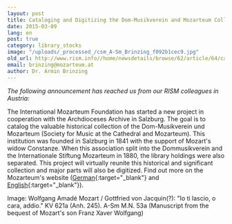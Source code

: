 ```yaml
---
layout: post
title: Cataloging and Digitizing the Dom-Musikverein and Mozarteum Collection in Salzburg (to 1881)
date: 2015-03-09
lang: en
post: true
category: library_stocks
image: "/uploads/_processed_/csm_A-Sm_Brinzing_f092b1cec9.jpg"
old_url: http://www.rism.info//home/newsdetails/browse/62/article/64/cataloging-and-digitizing-the-dom-musikverein-and-mozarteum-collection-in-salzburg-to-1881.html
email: brinzing@mozarteum.at
author: Dr. Armin Brinzing
---
```



_The following announcement has reached us from our RISM colleagues in Austria:_



The International Mozarteum Foundation has started a new project in cooperation with the Archdioceses Archive in Salzburg. The goal is to catalog the valuable historical collection of the Dom-Musikverein und Mozarteum (Society for Music at the Cathedral and Mozarteum). This institution was founded in Salzburg in 1841 with the support of Mozart's widow Constanze. When this association split into the Dommusikverein and the Internationale Stiftung Mozarteum in 1880, the library holdings were also separated. This project will virtually reunite this historical and significant collection and major parts will also be digitized. Find out more on the Mozarteum's website ([German](https://mozarteum.at/bibliotheca-mozartiana/){:target="_blank"} and [English](https://mozarteum.at/en/bibliotheca-mozartiana/){:target="_blank"}).





Image: Wolfgang Amadé Mozart / Gottfried von Jacquin(?): "Io ti lascio, o cara, addio." KV 621a (Anh. 245). A-Sm M.N. 53a (Manuscript from the bequest of Mozart's son Franz Xaver Wolfgang)



<script type="text/javascript">var switchTo5x=true;</script><script type="text/javascript" src="http://w.sharethis.com/button/buttons.js"></script><script type="text/javascript">stLight.options({publisher: "9b601438-1ce1-49d8-bfd7-9cff5df54c17", doNotHash: false, doNotCopy: false, hashAddressBar: false});</script>